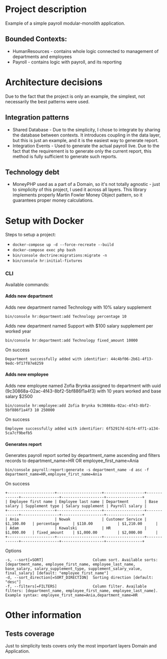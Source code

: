 # Project description

Example of a simple payroll modular-monolith application.

## Bounded Contexts:

- HumanResources - contains whole logic connected to management of departments and employees
- Payroll - contains logic with payroll, and its reporting

# Architecture decisions

Due to the fact that the project is only an example, the simplest, not necessarily the best patterns were used.

## Integration patterns

- Shared Database - Due to the simplicity, I chose to integrate by sharing the database between contexts. It introduces coupling in the data layer, but this is just an example, and it is the easiest way to generate report.
- Integration Events - Used to generate the actual payroll live. Due to the fact that the requirement is to generate only the current report, this method is fully sufficient to generate such reports.

## Technology debt

- MoneyPHP used as a part of a Domain, so it's not totally agnostic - just to simplicity of this project, I used it across all layers. This library implements properly Martin Fowler Money Object pattern, so it guarantees proper money calculations.

# Setup with Docker
Steps to setup a project:

- `docker-compose up -d --force-recreate --build`
- `docker-compose exec php bash`
- `bin/console doctrine:migrations:migrate -n`
- `bin/console hr:initial-fixtures`

### CLI

Available commands:

#### Adds new department
    
Adds new department named Technology with 10% salary supplement
    
    bin/console hr:department:add Technology percentage 10

Adds new department named Support with $100 salary supplement per worked year

    bin/console hr:department:add Technology fixed_amount 10000

On success

    Department successfully added with identifier: 44c4bf06-2b61-4f13-9edc-9f17f87e8259

#### Adds new employee

Adds new employee named Zofia Brynka assigned to department with uuid (9c30868a-02ac-4f43-8bf2-5bf886f1a4f3) with 10 years worked and base salary $2500

    bin/console hr:employee:add Zofia Brynka 9c30868a-02ac-4f43-8bf2-5bf886f1a4f3 10 250000

On success

    Employee successfully added with identifier: 6f52917d-61f4-4f71-a134-5ca7cf9befb5

#### Generates report 

Generates payroll report sorted by department_name ascending and filters records to department_name=HR OR employee_first_name=Ania

    bin/console payroll:report:generate -s department_name -d asc -f department_name=HR,employee_first_name=Ania

On success

    +---------------------+--------------------+------------------+-------------+-----------------+-------------------+----------------+
    | Employee first name | Employee last name | Department       | Base salary | Supplement type | Salary supplement | Payroll salary |
    +---------------------+--------------------+------------------+-------------+-----------------+-------------------+----------------+
    | Ania                | Nowak              | Customer Service | $1,100.00   | percentage      | $110.00           | $1,210.00      |
    | Adam                | Kowalski           | HR               | $1,000.00   | fixed_amount    | $1,000.00         | $2,000.00      |
    +---------------------+--------------------+------------------+-------------+-----------------+-------------------+----------------+

Options

    -s, --sort[=SORT]                      Column sort. Available sorts: [department_name, employee_first_name, employee_last_name, base_salary, salary_supplement_type, supplement_salary_value, final_salary] [default: "employee_first_name"]
    -d, --sort_direction[=SORT_DIRECTION]  Sorting direction [default: "desc"]
    -f, --filters[=FILTERS]                Column filter. Available filters: [department_name, employee_first_name, employee_last_name]. Example syntax: employee_first_name=Ania,department_name=HR

# Other information

## Tests coverage

Just to simplicity tests covers only the most important layers Domain and Application.
